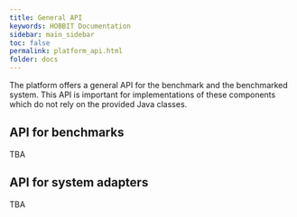 ```yaml
---
title: General API
keywords: HOBBIT Documentation
sidebar: main_sidebar
toc: false
permalink: platform_api.html
folder: docs
---
```


The platform offers a general API for the benchmark and the benchmarked system. This API is important for implementations of these components which do not rely on the provided Java classes.

## API for benchmarks

TBA

## API for system adapters

TBA
